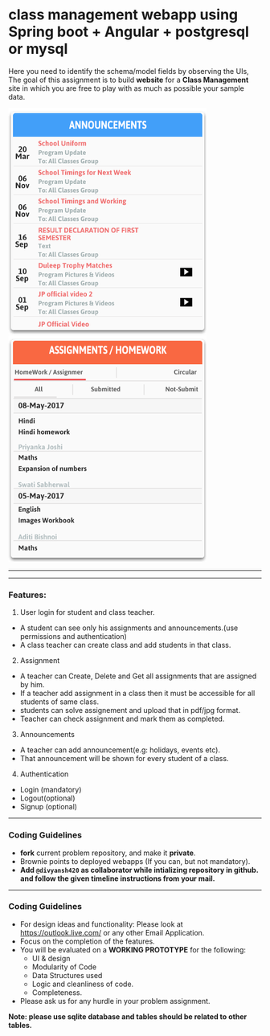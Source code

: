 # class management webapp using Spring boot + Angular + postgresql or mysql 


Here you need to identify the schema/model fields by observing the UIs, The goal of this assignment is to build **website** for a **Class Management** site in which you are free to play with as much as possible your sample data.

<img src="class_mng1.png" />
<img src="classmng2.png" />

---

<hr>

### Features:

1. User login for student and class teacher.

- A student can see only his assignments and announcements.(use permissions and authentication)
- A class teacher can create class and add students in that class.

2. Assignment

- A teacher can Create, Delete and Get all assignments that are assigned by him.
- If a teacher add assignment in a class then it must be accessible for all students of same class.
- students can solve assignement and upload that in pdf/jpg format.
- Teacher can check assignment and mark them as completed.

3. Announcements <br>

- A teacher can add announcement(e.g: holidays, events etc).
- That announcement will be shown for every student of a class.

4. Authentication

- Login (mandatory)
- Logout(optional)
- Signup (optional)

<hr>

### Coding Guidelines
- **fork** current problem repository, and make it **private**.
- Brownie points to deployed webapps (If you can, but not mandatory).
- **Add `@divyansh420` as collaborator while intializing repository in github. and follow the given timeline instructions from your mail.**


<hr>

### Coding Guidelines

- For design ideas and functionality: Please look at https://outlook.live.com/ or any other Email Application.
- Focus on the completion of the features.
- You will be evaluated on a **WORKING PROTOTYPE** for the following:
  - UI & design
  - Modularity of Code
  - Data Structures used
  - Logic and cleanliness of code.
  - Completeness.
- Please ask us for any hurdle in your problem assignment.

<b>Note: <b> please use sqlite database and tables should be related to other tables.
